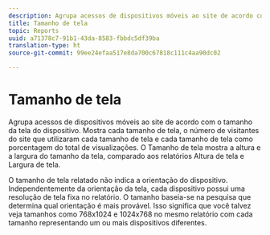 ```yaml
---
description: Agrupa acessos de dispositivos móveis ao site de acordo com o tamanho da tela do dispositivo. Mostra cada tamanho de tela, o número de visitantes do site que utilizaram cada tamanho de tela e cada tamanho de tela como porcentagem do total de visualizações. O Tamanho de tela mostra a altura e a largura do tamanho da tela, comparado aos relatórios Altura de tela e Largura de tela.
title: Tamanho de tela
topic: Reports
uuid: a71378c7-91b1-43da-8583-fbbdc5df39ba
translation-type: ht
source-git-commit: 99ee24efaa517e8da700c67818c111c4aa90dc02

---
```



# Tamanho de tela

Agrupa acessos de dispositivos móveis ao site de acordo com o tamanho da tela do dispositivo. Mostra cada tamanho de tela, o número de visitantes do site que utilizaram cada tamanho de tela e cada tamanho de tela como porcentagem do total de visualizações. O Tamanho de tela mostra a altura e a largura do tamanho da tela, comparado aos relatórios Altura de tela e Largura de tela.

O tamanho de tela relatado não indica a orientação do dispositivo. Independentemente da orientação da tela, cada dispositivo possui uma resolução de tela fixa no relatório. O tamanho baseia-se na pesquisa que determina qual orientação é mais provável. Isso significa que você talvez veja tamanhos como 768x1024 e 1024x768 no mesmo relatório com cada tamanho representando um ou mais dispositivos diferentes.
